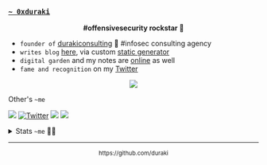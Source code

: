 ### [`~ 0xduraki`](https://twitter.com/0xduraki)

<b><p align="center">#offensivesecurity rockstar 🙈</p></b>

- `founder of` [durakiconsulting](https://durakiconsulting.com) 🦄 #infosec consulting agency
- `writes blog` [here](https://duraki.github.io), via custom [static generator](https://github.com/duraki/duraki.github.io/#durakiblogdeviltux)
- `digital garden` and my notes are [online](https://notes.durakiconsulting.com) as well
- `fame and recognition` on my [Twitter](https://twitter.com/0xduraki)

<p align="center"><img src="https://github-profile-summary-cards.vercel.app/api/cards/profile-details?username=duraki&theme=github_dark"></p>

Other's `~me`

<a href="https://t.me/mepwnzu">![](https://badgen.net/badge/icon/telegram?icon=telegram&label)</a> <a href="https://twitter.com/0xduraki">![Twitter](https://badgen.net/badge/icon/twitter?icon=twitter&label)</a> <a href="https://github.com/duraki">![](https://badgen.net/badge/icon/github?icon=github&label)</a> <a href="https://deviantart.com/iDn5">![](https://badgen.net/badge/icon/deviantart?icon=&label=dA)</a>


<details> 
<summary>Stats <code>~me</code> 🏄🏻</summary>
<p align="center"><img src="http://github-profile-summary-cards.vercel.app/api/cards/stats?username=duraki&theme=github_dark" /></p>
<p align="center"><img src="https://gpvc.arturio.dev/duraki" /></p>
  <!-- <p align="center"><a href="https://github.com/duraki/SketchCrapp">SketchCrapp</a> stars:<br><img src="https://stars.medv.io/duraki/SketchCrapp.svg" /></p> -->
</details>

<hr>

<p align="center"><sub>https://github.com/duraki</sub></p>
